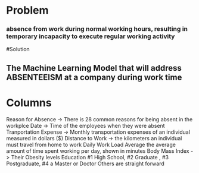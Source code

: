 

# Problem 
### absence from work during normal working hours, resulting in temporary incapacity to execute regular working activity

#Solution
## The Machine Learning Model that will address ABSENTEEISM at a company during work time


# Columns
Reason for Absence -> There is 28 common reasons for being absent in the workplce
Date -> Time of the employees when they were absent
Tranportation Expense -> Monthly transportation expenses of an individual measured in dollars ($)
Distance to Work -> the kilometers an individual must travel from home to work
Daily Work Load Average the average amount of time spent working per day, shown in minutes
Body Mass Index -> Their Obesity levels
Education #1 High School, #2 Graduate , #3 Postgraduate, #4 a Master or Doctor
Others are straight forward
